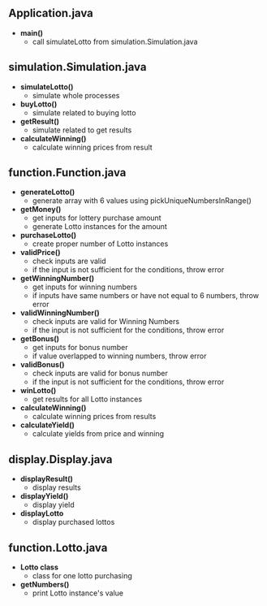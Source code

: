 ## Application.java
* **main()**
  * call simulateLotto from simulation.Simulation.java
  
## simulation.Simulation.java
* **simulateLotto()**
  * simulate whole processes
* **buyLotto()**
  * simulate related to buying lotto
* **getResult()**
  * simulate related to get results
* **calculateWinning()**
  * calculate winning prices from result

## function.Function.java
* **generateLotto()**
  * generate array with 6 values using pickUniqueNumbersInRange()
* **getMoney()**
  * get inputs for lottery purchase amount
  * generate Lotto instances for the amount
* **purchaseLotto()**
  * create proper number of Lotto instances
* **validPrice()**
  * check inputs are valid
  * if the input is not sufficient for the conditions, throw error
* **getWinningNumber()**
  * get inputs for winning numbers
  * if inputs have same numbers or have not equal to 6 numbers, throw error
* **validWinningNumber()**
  * check inputs are valid for Winning Numbers
  * if the input is not sufficient for the conditions, throw error
* **getBonus()**
  * get inputs for bonus number
  * if value overlapped to winning numbers, throw error
* **validBonus()**
  * check inputs are valid for bonus number
  * if the input is not sufficient for the conditions, throw error
* **winLotto()**
  * get results for all Lotto instances
* **calculateWinning()**
  * calculate winning prices from results
* **calculateYield()**
  * calculate yields from price and winning
 
## display.Display.java
* **displayResult()**
  * display results
* **displayYield()**
  * display yield
* **displayLotto**
  * display purchased lottos

## function.Lotto.java

* **Lotto class**
  * class for one lotto purchasing
* **getNumbers()**
  * print Lotto instance's value